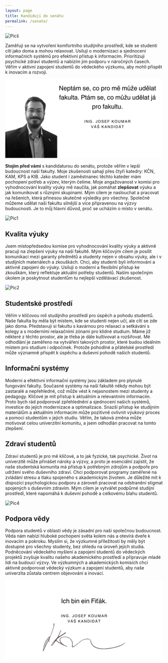 ```yaml
---
layout: page
title: Kandiduji do senátu
permalink: /senate/
---
```


![Picš](/pictures/3.png)

Zaměřuji se na vytvoření komfortního studijního prostředí, kde se studenti cítí jako doma a mohou relaxovat. Usiluji o modernizaci a sjednocení informačních systémů pro efektivní přístup k informacím. Prioritizuji psychické zdraví studentů a nabízím jim podporu v náročných časech. Věřím v aktivní zapojení studentů do vědeckého výzkumu, aby mohli přispět k inovacím a rozvoji.

![Pic5](/pictures/5.png)


**Stojím před vámi** s kandidaturou do senátu, protože věřím v lepší budoucnost naší fakulty. Moje zkušenosti sahají přes čtyři katedry: KČN, KAM, KPS a KIB. Jako student i zaměstnanec těchto kateder mám pochopení potřeb a výzev, kterým čelíme. Moje angažovanost v komisi pro vyhodnocování kvality výuky mě naučila, jak pomáhat **zlepšovat** výuku a jak komunikovat s různými skupinami. Mým cílem je naslouchat a pracovat na řešeních, která přinesou skutečné výsledky pro všechny. Společně můžeme udělat naši fakultu silnější a více připravenou na výzvy budoucnosti. Je to můj hlavní důvod, proč se ucházím o místo v senátu.

![Pic1](/pictures/1.png)

## Kvalita výuky

Jsem místopředsedou komise pro vyhodnocování kvality výuky a aktivně pracuji na zlepšení výuky na naší fakultě. Mým klíčovým cílem je posílit komunikaci mezi garanty předmětů a studenty nejen v obsahu výuky, ale i v studijních materiálech a zkouškách. Chci, aby studenti byli informováni a aktivně zapojeni do výuky. Usiluji o moderní a flexibilní přístup ke zkouškám, který reflektuje aktuální potřeby studentů. Naším společným úkolem je poskytnout studentům tu nejlepší vzdělávací zkušenost.

![Pic2](/pictures/2.png)

## Studentské prostředí

Věřím v klíčovou roli studijního prostředí pro úspěch a pohodu studentů. Naše fakulta by měla být místem, kde se studenti nejen učí, ale cítí se zde jako doma. Představuji si fakultu s kavárnou pro relaxaci a setkávání s kolegy a s moderními relaxačními zónami pro klidné studium. Máme již některé z těchto prostor, ale je třeba je dále kultivovat a rozšiřovat. Mé odhodlání je zaměřeno na vytváření takových prostor, které budou ideálním místem pro studium i odpočinek. Protože pohodlné a přátelské prostředí může významně přispět k úspěchu a duševní pohodě našich studentů.

## Informační systémy

Moderní a efektivní informační systémy jsou základem pro plynulé fungování fakulty. Současné systémy na naší fakultě někdy mohou být zastaralé a nepřehledné, což může vést k nejasnostem mezi studenty a pedagogy. Klíčové je mít přístup k aktuálním a relevantním informacím. Proto bych rád podporoval zpřehlednění a sjednocení našich systémů, investice do jejich modernizace a optimalizace. Snazší přístup ke studijním materiálům a aktuálním informacím může pozitivně ovlivnit výukový proces a pomoci studentům v jejich studiu. Věřím, že taková změna může motivovat celou univerzitní komunitu, a jsem odhodlán pracovat na tomto zlepšení.

## Zdraví studentů

Zdraví studentů je pro mě klíčové, a to jak fyzické, tak psychické. Život na univerzitě může přinášet nároky a výzvy, a proto je esenciální zajistit, že naše studentská komunita má přístup k potřebným zdrojům a podpoře pro udržení svého duševního zdraví. Chci podporovat programy zaměřené na zvládání stresu a tlaku spojeného s akademickým životem. Je důležité mít k dispozici psychologickou podporu a zároveň pracovat na odstranění stigmat spojených s duševním zdravím. Mým cílem je vytvářet podpůrné studijní prostředí, které napomáhá k duševní pohodě a celkovému blahu studentů.

![Pic4](/pictures/4.png)


## Podpora vědy

Podpora studentů v oblasti vědy je zásadní pro naši společnou budoucnost. Věda nám nabízí hluboké pochopení světa kolem nás a otevírá dveře k inovacím a pokroku. Myslím si, že výzkumné příležitosti by měly být dostupné pro všechny studenty, bez ohledu na úroveň jejich studia. Podněcování vědeckého myšlení a zapojení studentů do vědeckých projektů zvyšuje kvalitu našeho akademického prostředí a připravuje mladé lidi na budoucí výzvy. Ve výzkumných a akademických komisích chci aktivně podporovat vědecký výzkum a zapojení studentů, aby naše univerzita zůstala centrem objevování a inovací.

![Picž](/pictures/6.png)
